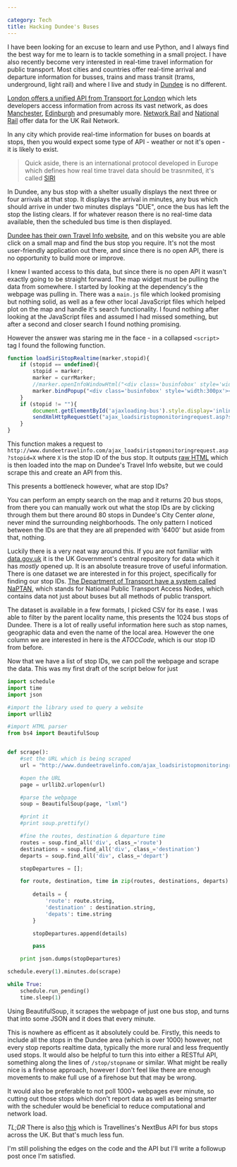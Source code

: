 ```yaml
---

category: Tech
title: Hacking Dundee's Buses
---
```


I have been looking for an excuse to learn and use Python, and I always find the best way for me to learn is to tackle something in a small project. I have also recently become very interested in real-time travel information for public transport. Most cities and countries offer real-time arrival and departure information for busses, trains and mass transit (trams, underground, light rail) and where I live and study in [Dundee](https://www.google.co.uk/maps/search/Dundee,Scotland?hl=en&source=opensearch) is no different.

[London offers a unified API from Transport for London](https://api.tfl.gov.uk/) which lets developers access information from across its vast network, as does [Manchester](http://www.tfgm.com/Corporate/Informationwehold/Pages/Transparency-and-Open-Data.aspx), [Edinburgh](https://tfe-opendata.readme.io/) and presumably more. [Network Rail](https://datafeeds.networkrail.co.uk/) and [National Rail](https://datafeeds.nationalrail.co.uk/) offer data for the UK Rail Network.

In any city which provide real-time information for buses on boards at stops, then you would expect some type of API - weather or not it's open - it is likely to exist.

> Quick aside, there is an international protocol developed in Europe which defines how real time travel data should be trasnmited, it's called [SIRI](https://en.wikipedia.org/wiki/Service_Interface_for_Real_Time_Information)

In Dundee, any bus stop with a shelter usually displays the next three or four arrivals at that stop. It displays the arrival in minutes, any bus which should arrive in under two minutes displays "DUE", once the bus has left the stop the listing clears. If for whatever reason there is no real-time data available, then the scheduled bus time is then displayed.

[Dundee has their own Travel Info website](http://www.dundeetravelinfo.com/default.asp), and on this website you are able click on a small map and find the bus stop you require. It's not the most user-friendly application out there, and since there is no open API, there is no opportunity to build more or improve.

I knew I wanted access to this data, but since there is no open API it wasn't exactly going to be straight forward. The map widget must be pulling the data from somewhere. I started by looking at the dependency's the webpage was pulling in. There was a `main.js` file which looked promising but nothing solid, as well as a few other local JavaScript files which helped plot on the map and handle it's search functionality. I found nothing after looking at the JavaScript files and assumed I had missed something, but after a second and closer search I found nothing promising.

However the answer was staring me in the face - in a collapsed `<script>` tag I found the following function.

````javascript
function loadSiriStopRealtime(marker,stopid){
	if (stopid == undefined){
		stopid = marker;
		marker = currMarker;
		//marker.openInfoWindowHtml("<div class='businfobox' style='width:300px'><h4>"+marker.arr.itemname+"</h4>loading...</div>");
		marker.bindPopup("<div class='businfobox' style='width:300px'><h4>"+marker.arr.itemname+"</h4>loading...</div>").openPopup();
	}
	if (stopid != ""){
		document.getElementById('ajaxloading-bus').style.display='inline';
		sendXmlHttpRequestGet("ajax_loadsiristopmonitoringrequest.asp?stopid="+stopid,loadSiriStopRealtimeRes,marker,null);
	}
}
````
This function makes a request to `http://www.dundeetravelinfo.com/ajax_loadsiristopmonitoringrequest.asp?stopid=X` where `X` is the stop ID of the bus stop. It outputs [raw HTML](http://www.dundeetravelinfo.com/ajax_loadsiristopmonitoringrequest.asp?stopid=6400PT1691) which is then loaded into the map on Dundee's Travel Info website, but we could scrape this and create an API from this. 

This presents a bottleneck however, what are stop IDs?

You can perform an empty search on the map and it returns 20 bus stops, from there you can manually work out what the stop IDs are by clicking through them but there around 80 stops in Dundee's City Center *alone*, never mind the surrounding neighborhoods. The only pattern I noticed between the IDs are that they are all prepended with '6400' but aside from that, nothing.

Luckily there is a very neat way around this. If you are not familiar with [data.gov.uk](https://data.gov.uk/) it is the UK Government's central repository for data which it has _mostly_ opened up. It is an absolute treasure trove of useful information. There is one dataset we are interested in for this project, specifically for finding our stop IDs. [The Department of Transport have a system called NaPTAN](https://data.gov.uk/dataset/naptan), which stands for National Public Transport Access Nodes, which contains data not just about buses but all methods of public transport.

The dataset is available in a few formats, I picked CSV for its ease. I was able to filter by the parent locality name, this presents the 1024 bus stops of Dundee. There is a lot of really useful information here such as stop names, geographic data and even the name of the local area. However the one column we are interested in here is the *ATOCCode*, which is our stop ID from before.

Now that we have a list of stop IDs, we can poll the webpage and scrape the data. This was my first draft of the script below for just 

````python
import schedule
import time
import json

#import the library used to query a website
import urllib2

#import HTML parser
from bs4 import BeautifulSoup


def scrape():
	#set the URL which is being scraped
	url = "http://www.dundeetravelinfo.com/ajax_loadsiristopmonitoringrequest.asp?stopid=6400A55"

	#open the URL
	page = urllib2.urlopen(url)

	#parse the webpage
	soup = BeautifulSoup(page, "lxml")

	#print it
	#print soup.prettify()

	#fine the routes, destination & departure time
	routes = soup.find_all('div', class_='route')
	destinations = soup.find_all('div', class_='destination')
	departs = soup.find_all('div', class_='depart')

	stopDepartures = [];

	for route, destination, time in zip(routes, destinations, departs):
		
		details = {
			'route': route.string,
			'destination' : destination.string,
			'depats': time.string
		}

		stopDepartures.append(details)

		pass

	print json.dumps(stopDepartures)

schedule.every(1).minutes.do(scrape)

while True:
    schedule.run_pending()
    time.sleep(1)
````

Using BeautifulSoup, it scrapes the webpage of just one bus stop, and turns that into some JSON and it does that every minute.

This is nowhere as efficent as it absolutely could be. Firstly, this needs to include all the stops in the Dundee area (which is over 1000) however, not every stop reports realtime data, typically the more rural and less frequently used stops. It would also be helpful to turn this into either a RESTful API, something along the lines of `/stop/stopname` or similar. What might be really nice is a firehose approach, however I don't feel like there are enough movements to make full use of a firehose but that may be wrong.

It would also be preferable to not poll 1000+ webpages ever minute, so cutting out those stops which don't report data as well as being smarter with the scheduler would be beneficial to reduce computational and network load.

*TL;DR* There is also [this](http://www.travelinedata.org.uk/traveline-open-data/nextbuses-api/) which is Travellines's NextBus API for bus stops across the UK. But that's much less fun.

I'm still polishing the edges on the code and the API but I'll write a followup post once I'm satisfied.
